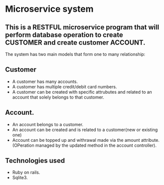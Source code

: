 # Microservice system

## This is a RESTFUL microservice program that will perform database operation to create CUSTOMER and create customer ACCOUNT.

The system has two main models that form one to many relationship:

## Customer
*  A customer has many accounts.
*  A customer has multiple credit/debit card numbers.
*  A customer can be created with specific attrubutes and related to an account that solely belongs to that customer.

## Account.
*  An account belongs to a customer.
*  An account can be created and is related to a customer(new or existing one)
*  Account can be topped up  and withrawal made via the amount attribute.(OPeration managed by the updated method in the account controller).

## Technologies used
* Ruby on rails.
* Sqlite3.
